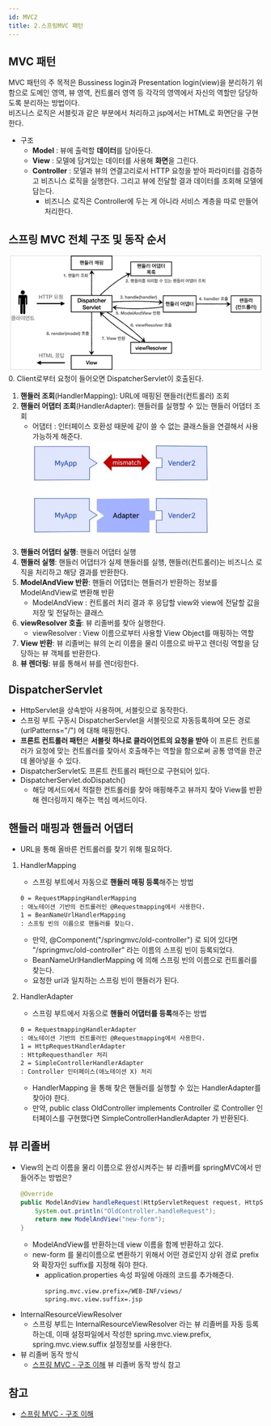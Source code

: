 ```yaml
---
id: MVC2 
title: 2.스프링MVC 패턴
---
```


## MVC 패턴
MVC 패턴의 주 목적은 Bussiness login과 Presentation login(view)을 분리하기 위함으로 도메인 영역, 뷰 영역, 컨트롤러 영역 등 각각의 영역에서 자신의 역할만 담당하도록 분리하는 방법이다. <br/>
비즈니스 로직은 서블릿과 같은 부분에서 처리하고 jsp에서는 HTML로 화면단을 구현한다.<br/>

- 구조 
    - **Model** : 뷰에 출력할 **데이터**를 담아둔다.
    - **View** : 모델에 담겨있는 데이터를 사용해 **화면**을 그린다.
    - **Controller** : 모델과 뷰의 연결고리로서 HTTP 요청을 받아 파라미터를 검증하고 비즈니스 로직을 실행한다. 그리고 뷰에 전달할 결과 데이터를 조회해 모델에 담는다.
        - 비즈니스 로직은 Controller에 두는 게 아니라 서비스 계층을 따로 만들어 처리한다.

## 스프링 MVC 전체 구조 및 동작 순서
![img](./img/2.png)
0. Client로부터 요청이 들어오면 DispatcherServlet이 호출된다.
1. **핸들러 조회**(HandlerMapping): URL에 매핑된 핸들러(컨트롤러) 조회
2. **핸들러 어댑터 조회**(HandlerAdapter): 핸들러를 실행할 수 있는 핸들러 어댑터 조회
    - 어댑터 : 인터페이스 호환성 때문에 같이 쓸 수 없는 클래스들을 연결해서 사용 가능하게 해준다.<br/>
    ![img](./img/2-2.JPG)<br/><br/>
3. **핸들러 어댑터 실행**: 핸들러 어댑터 실행
4. **핸들러 실행**: 핸들러 어댑터가 실제 핸들러를 실행, 핸들러(컨트롤러)는 비즈니스 로직을 처리하고 해당 결과를 반환한다.
5. **ModelAndView 반환**: 핸들러 어댑터는 핸들러가 반환하는 정보를 ModelAndView로 변환해 반환
    - ModelAndView : 컨트롤러 처리 결과 후 응답할 view와 view에 전달할 값을 저장 및 전달하는 클래스 
6. **viewResolver 호출**: 뷰 리졸버를 찾아 실행한다.
    - viewResolver : View 이름으로부터 사용할 View Object를 매핑하는 역할
7. **View 반환**: 뷰 리졸버는 뷰의 논리 이름을 물리 이름으로 바꾸고 렌더링 역할을 담당하는 뷰 객체를 반환한다.
8. **뷰 렌더링**: 뷰를 통해서 뷰를 렌더링한다.

## DispatcherServlet
- HttpServlet을 상속받아 사용하며, 서블릿으로 동작한다.
- 스프링 부트 구동시 DispatcherServlet을 서블릿으로 자동등록하며 모든 경로(urlPatterns="/") 에 대해 매핑한다.
- **프론트 컨트롤러 패턴**은 **서블릿 하나로 클라이언트의 요청을 받아** 이 프론트 컨트롤러가 요청에 맞는 컨트롤러를 찾아서 호출해주는 역할을 함으로써 공통 영역을 한군데 몰아넣을 수 있다.  
- DispatcherServlet도 프론트 컨트롤러 패턴으로 구현되어 있다.
- DispatcherServlet.doDispatch()
    - 해당 메서드에서 적절한 컨트롤러를 찾아 매핑해주고 뷰까지 찾아 View를 반환해 렌더링까지 해주는 핵심 메서드이다.

## 핸들러 매핑과 핸들러 어댑터
- URL을 통해 올바른 컨트롤러를 찾기 위해 필요하다.
1. HandlerMapping
    - 스프링 부트에서 자동으로 **핸들러 매핑 등록**해주는 방법
    ```
    0 = RequestMappingHandlerMapping 
    : 애노테이션 기반의 컨트롤러인 @Requestmapping에서 사용한다. 
    1 = BeanNameUrlHandlerMapping    
    : 스프링 빈의 이름으로 핸들러를 찾는다.
    ```
    - 만약, @Component("/springmvc/old-controller") 로 되어 있다면<br/>
    "/springmvc/old-controller" 라는 이름의 스프링 빈이 등록되었다.
    - BeanNameUrlHandlerMapping 에 의해 스프링 빈의 이름으로 컨트롤러를 찾는다.
    - 요청한 url과 일치하는 스프링 빈이 핸들러가 된다.
         
2. HandlerAdapter
    - 스프링 부트에서 자동으로 **핸들러 어댑터를 등록**해주는 방법
    ```
    0 = RequestmappingHandlerAdapter  
    : 애노테이션 기반의 컨트롤러인 @Requestmapping에서 사용한다. 
    1 = HttpRequestHandlerAdapter     
    : HttpRequesthandler 처리
    2 = SimpleControllerHandlerAdapter
    : Controller 인터페이스(애노테이션 X) 처리 
    ```
    - HandlerMapping 을 통해 찾은 핸들러를 실행할 수 있는 HandlerAdapter를 찾아야 한다.
    - 만약, public class OldController implements Controller 로 Controller 인터페이스를 구현했다면 SimpleControllerHandlerAdapter 가 반환된다.

## 뷰 리졸버
- View의 논리 이름을 물리 이름으로 완성시켜주는 뷰 리졸버를 springMVC에서 만들어주는 방법은?
    ```java
    @Override
    public ModelAndView handleRequest(HttpServletRequest request, HttpServletResponse response) throws Exception {
        System.out.println("OldController.handleRequest");
        return new ModelAndView("new-form");
    }
    ```
    - ModelAndView를 반환하는데 view 이름을 함께 반환하고 있다.
    - new-form 를 물리이름으로 변환하기 위해서 어떤 경로인지 상위 경로 prefix와 확장자인 suffix를 지정해 줘야 한다.
        - application.properties 속성 파일에 아래의 코드를 추가해준다.
            ```
            spring.mvc.view.prefix=/WEB-INF/views/
            spring.mvc.view.suffix=.jsp
            ```
- InternalResourceViewResolver
    - 스프링 부트는 InternalResourceViewResolver 라는 뷰 리졸버를 자동 등록하는데, 이때 설정파일에서 작성한 spring.mvc.view.prefix, spring.mvc.view.suffix 설정정보를 사용한다.
-  뷰 리졸버 동작 방식
    - [스프링 MVC - 구조 이해](https://catsbi.oopy.io/f52511f3-1455-4a01-b8b7-f10875895d5b) 뷰 리졸버 동작 방식 참고

## 참고
- [스프링 MVC - 구조 이해](https://catsbi.oopy.io/f52511f3-1455-4a01-b8b7-f10875895d5b)
